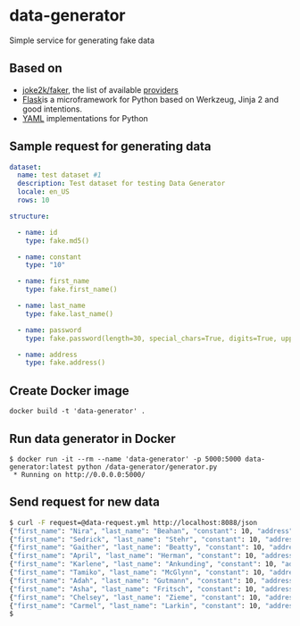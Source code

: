 # data-generator

Simple service for generating fake data

## Based on

- [joke2k/faker](https://github.com/joke2k/faker), the list of available [providers](http://fake-factory.readthedocs.org/en/master/providers.html)
- [Flask](http://flask.pocoo.org/)is a microframework for Python based on Werkzeug, Jinja 2 and good intentions. 
- [YAML](http://pyyaml.org/) implementations for Python


## Sample request for generating data

```yaml
dataset: 
  name: test dataset #1
  description: Test dataset for testing Data Generator
  locale: en_US
  rows: 10

structure:

  - name: id
    type: fake.md5()

  - name: constant
    type: "10"

  - name: first_name
    type: fake.first_name()

  - name: last_name
    type: fake.last_name()

  - name: password
    type: fake.password(length=30, special_chars=True, digits=True, upper_case=True, lower_case=True)

  - name: address
    type: fake.address()
```

## Create Docker image

```
docker build -t 'data-generator' . 
```

## Run data generator in Docker

```
$ docker run -it --rm --name 'data-generator' -p 5000:5000 data-generator:latest python /data-generator/generator.py
 * Running on http://0.0.0.0:5000/
```

## Send request for new data

```sh
$ curl -F request=@data-request.yml http://localhost:8088/json
{"first_name": "Nira", "last_name": "Beahan", "constant": 10, "address": "03884 Brekke Falls\nCronamouth, CA 62399-0186", "password": "gEk3Y%uirXFyT(CgAf@XGrvdpmuz1n", "id": "9ee8c81e4c0c91fc6b6ea8f61d5464c9"}
{"first_name": "Sedrick", "last_name": "Stehr", "constant": 10, "address": "286 Sarina Greens Apt. 663\nHowellside, DE 07625-9946", "password": "3hBRxKhkXoeflT1gbe1BxFXT7EJG1y", "id": "b75f9176d35a63df01fe0466093ac332"}
{"first_name": "Gaither", "last_name": "Beatty", "constant": 10, "address": "199 Loy Corner Apt. 446\nJanechester, AS 66054-8331", "password": "z284q#wRTjJbXp5O#y!9)4TdDKls*g", "id": "90169de01c086617717cc68821968c3d"}
{"first_name": "April", "last_name": "Herman", "constant": 10, "address": "72253 Bradtke Field\nDonnellyberg, IA 36702-9808", "password": "evv6e@uEG1z0V+nlkXtyKsvhdPnsUB", "id": "c9ab3bb291d8648464430abef0e49e55"}
{"first_name": "Karlene", "last_name": "Ankunding", "constant": 10, "address": "0930 Maury Views\nNorth Jermain, DE 07224", "password": "K5odEpWlK5IgFoi_JG4y!5xHvjTFxl", "id": "037bbc9bb00d3b2b1bdde9e3511361d6"}
{"first_name": "Tamiko", "last_name": "McGlynn", "constant": 10, "address": "6385 Johnson Land\nWizamouth, CO 86544-4198", "password": "0K!vg^m4EZKzfFruO8T)0zh)q2pU_)", "id": "791ff5533e096f051b9fef9ac1c7b4fb"}
{"first_name": "Adah", "last_name": "Gutmann", "constant": 10, "address": "48725 Fadel Drive Suite 390\nNew Arnofurt, VT 86433", "password": "Q8lonLeXGrvp2Yrw&HN2yYAk(Cm%8E", "id": "f7ffaaf1877b10f27679ece782769695"}
{"first_name": "Asha", "last_name": "Fritsch", "constant": 10, "address": "58624 Trenton Locks Apt. 516\nNew Gustbury, DC 94703-7595", "password": "_%*GBqd_nn(0$OPqD&5YVJ8s7N8gXg", "id": "d81bfbcb8f004a04d941f21261593bbd"}
{"first_name": "Chelsey", "last_name": "Zieme", "constant": 10, "address": "825 Alison Island Suite 815\nHerzogland, OH 13773-1216", "password": "liRs+LhQZ$51i+GAPF*AGlKeiz^SW8", "id": "4cf1e4bbf5e8141fc4c61656467a5da6"}
{"first_name": "Carmel", "last_name": "Larkin", "constant": 10, "address": "6545 Troy Mission\nBernhardchester, VA 48754", "password": "ERejpUmE0^a1_7YuW@0PGNw8Mi3QI#", "id": "e0a73328810416f6c71244fff58e0896"}
$
```
